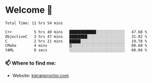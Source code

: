 # Welcome 🦘

<!--START_SECTION:waka-->

```txt
Total Time: 11 hrs 54 mins

C++          5 hrs 40 mins   ████████████░░░░░░░░░░░░░   47.68 %
ObjectiveC   3 hrs 47 mins   ████████░░░░░░░░░░░░░░░░░   31.82 %
C            2 hrs 21 mins   █████░░░░░░░░░░░░░░░░░░░░   19.78 %
CMake        4 mins          ▒░░░░░░░░░░░░░░░░░░░░░░░░   00.68 %
YAML         0 secs          ░░░░░░░░░░░░░░░░░░░░░░░░░   00.04 %
```

<!--END_SECTION:waka-->

### 📫 Where to find me:

-   Website: [kieranproctor.com](https://kieranproctor.com/)
